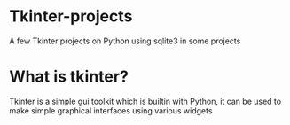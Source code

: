 # Tkinter-projects
A few Tkinter projects on Python using sqlite3 in some projects
# What is tkinter?
Tkinter is a simple gui toolkit which is builtin with Python, it can be used to make simple graphical interfaces using various widgets
